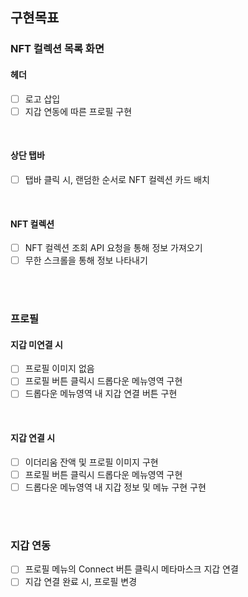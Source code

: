 ## 구현목표

### NFT 컬렉션 목록 화면
#### 헤더
- [ ] 로고 삽입
- [ ] 지갑 연동에 따른 프로필 구현

<br>

#### 상단 탭바
- [ ] 탭바 클릭 시, 랜덤한 순서로 NFT 컬렉션 카드 배치

<br>

#### NFT 컬렉션
- [ ] NFT 컬렉션 조회 API 요청을 통해 정보 가져오기
- [ ] 무한 스크롤을 통해 정보 나타내기

<br><br>

### 프로필
#### 지갑 미연결 시
- [ ] 프로필 이미지 없음
- [ ] 프로필 버튼 클릭시 드롭다운 메뉴영역 구현
- [ ] 드롭다운 메뉴영역 내 지갑 연결 버튼 구현

<br>

#### 지갑 연결 시
- [ ] 이더리움 잔액 및 프로필 이미지 구현
- [ ] 프로필 버튼 클릭시 드롭다운 메뉴영역 구현
- [ ] 드롭다운 메뉴영역 내 지갑 정보 및 메뉴 구현 구현

<br><br>

### 지갑 연동
- [ ] 프로필 메뉴의 Connect 버튼 클릭시 메타마스크 지갑 연결
- [ ] 지갑 연결 완료 시, 프로필 변경
